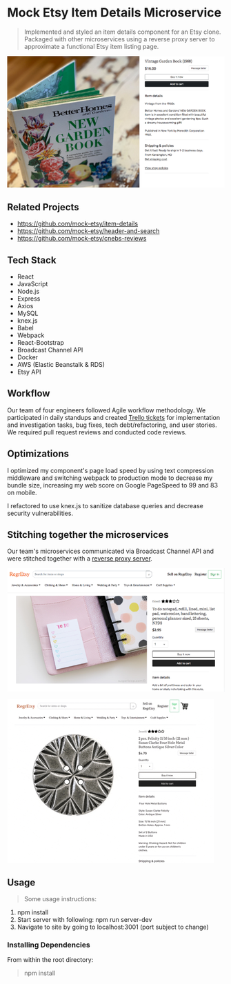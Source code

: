 # Mock Etsy Item Details Microservice

> Implemented and styled an item details component for an Etsy clone. Packaged with other microservices using a reverse proxy server to approximate a functional Etsy item listing page.

![](ScreenShot1.png)

## Related Projects

- https://github.com/mock-etsy/item-details
- https://github.com/mock-etsy/header-and-search
- https://github.com/mock-etsy/cnebs-reviews

## Tech Stack

- React
- JavaScript
- Node.js
- Express
- Axios
- MySQL
- knex.js
- Babel
- Webpack
- React-Bootstrap
- Broadcast Channel API
- Docker
- AWS (Elastic Beanstalk & RDS)
- Etsy API

## Workflow
Our team of four engineers followed Agile workflow methodology. We participated in daily standups and created [Trello tickets](https://trello.com/b/uxhI4yLW/mock-etsy) for implementation and investigation tasks, bug fixes, tech debt/refactoring, and user stories. We required pull request reviews and conducted code reviews.

## Optimizations
I optimized my component's page load speed by using text compression middleware and switching webpack to production mode to decrease my bundle size, increasing my web score on Google PageSpeed to 99 and 83 on mobile.

I refactored to use knex.js to sanitize database queries and decrease security vulnerabilities.

## Stitching together the microservices

Our team's microservices communicated via Broadcast Channel API and were stitched together with a [reverse proxy server](https://github.com/mock-etsy/brooke-proxy).

![](ScreenShot2.png)

![](fec.gif)

## Usage

> Some usage instructions:
1. npm install
2. Start server with following: npm run server-dev
3. Navigate to site by going to localhost:3001 (port subject to change)

### Installing Dependencies

From within the root directory:

> npm install

